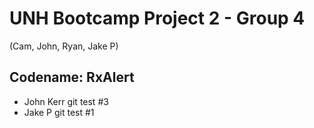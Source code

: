 # UNH Bootcamp Project 2 - Group 4
(Cam, John, Ryan, Jake P)

## Codename: RxAlert


- John Kerr git test #3
- Jake P git test   #1

